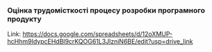 ### Оцінка трудомісткості процесу розробки програмного продукту

Link: https://docs.google.com/spreadsheets/d/12oXMUP-hcHhm9IdypcEHdBl9crKQOG61L3JlzniN6BE/edit?usp=drive_link 
